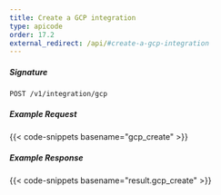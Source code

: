 ```yaml
---
title: Create a GCP integration
type: apicode
order: 17.2
external_redirect: /api/#create-a-gcp-integration
---
```


##### Signature
`POST /v1/integration/gcp`

##### Example Request
{{< code-snippets basename="gcp_create" >}}

##### Example Response
{{< code-snippets basename="result.gcp_create" >}}
